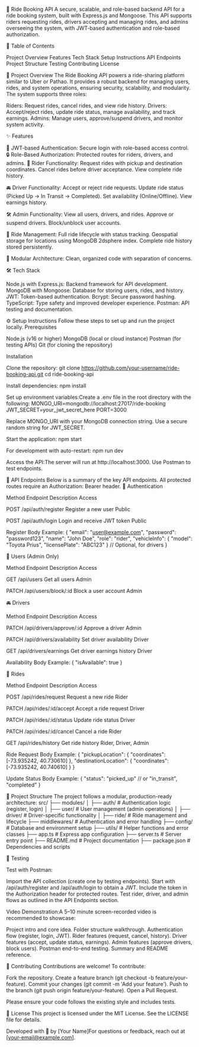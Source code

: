 🚗 Ride Booking API
A secure, scalable, and role-based backend API for a ride booking system, built with Express.js and Mongoose. This API supports riders requesting rides, drivers accepting and managing rides, and admins overseeing the system, with JWT-based authentication and role-based authorization.

📖 Table of Contents

Project Overview
Features
Tech Stack
Setup Instructions
API Endpoints
Project Structure
Testing
Contributing
License


🌟 Project Overview
The Ride Booking API powers a ride-sharing platform similar to Uber or Pathao. It provides a robust backend for managing users, rides, and system operations, ensuring security, scalability, and modularity. The system supports three roles:

Riders: Request rides, cancel rides, and view ride history.
Drivers: Accept/reject rides, update ride status, manage availability, and track earnings.
Admins: Manage users, approve/suspend drivers, and monitor system activity.


✨ Features

🔐 JWT-based Authentication: Secure login with role-based access control.
🔒 Role-Based Authorization: Protected routes for riders, drivers, and admins.
🧍 Rider Functionality:
Request rides with pickup and destination coordinates.
Cancel rides before driver acceptance.
View complete ride history.


🚘 Driver Functionality:
Accept or reject ride requests.
Update ride status (Picked Up → In Transit → Completed).
Set availability (Online/Offline).
View earnings history.


🛠 Admin Functionality:
View all users, drivers, and rides.
Approve or suspend drivers.
Block/unblock user accounts.


📜 Ride Management:
Full ride lifecycle with status tracking.
Geospatial storage for locations using MongoDB 2dsphere index.
Complete ride history stored persistently.


🧱 Modular Architecture: Clean, organized code with separation of concerns.


🛠 Tech Stack

Node.js with Express.js: Backend framework for API development.
MongoDB with Mongoose: Database for storing users, rides, and history.
JWT: Token-based authentication.
Bcrypt: Secure password hashing.
TypeScript: Type safety and improved developer experience.
Postman: API testing and documentation.


⚙️ Setup Instructions
Follow these steps to set up and run the project locally.
Prerequisites

Node.js (v16 or higher)
MongoDB (local or cloud instance)
Postman (for testing APIs)
Git (for cloning the repository)

Installation

Clone the repository:
git clone https://github.com/your-username/ride-booking-api.git
cd ride-booking-api


Install dependencies:
npm install


Set up environment variables:Create a .env file in the root directory with the following:
MONGO_URI=mongodb://localhost:27017/ride-booking
JWT_SECRET=your_jwt_secret_here
PORT=3000


Replace MONGO_URI with your MongoDB connection string.
Use a secure random string for JWT_SECRET.


Start the application:
npm start

For development with auto-restart:
npm run dev


Access the API:The server will run at http://localhost:3000. Use Postman to test endpoints.



🚀 API Endpoints
Below is a summary of the key API endpoints. All protected routes require an Authorization: Bearer <token> header.
🔑 Authentication



Method
Endpoint
Description
Access



POST
/api/auth/register
Register a new user
Public


POST
/api/auth/login
Login and receive JWT token
Public


Register Body Example:
{
  "email": "user@example.com",
  "password": "password123",
  "name": "John Doe",
  "role": "rider",
  "vehicleInfo": { "model": "Toyota Prius", "licensePlate": "ABC123" } // Optional, for drivers
}

👥 Users (Admin Only)



Method
Endpoint
Description
Access



GET
/api/users
Get all users
Admin


PATCH
/api/users/block/:id
Block a user account
Admin


🚘 Drivers



Method
Endpoint
Description
Access



PATCH
/api/drivers/approve/:id
Approve a driver
Admin


PATCH
/api/drivers/availability
Set driver availability
Driver


GET
/api/drivers/earnings
Get driver earnings history
Driver


Availability Body Example:
{
  "isAvailable": true
}

🛵 Rides



Method
Endpoint
Description
Access



POST
/api/rides/request
Request a new ride
Rider


PATCH
/api/rides/:id/accept
Accept a ride request
Driver


PATCH
/api/rides/:id/status
Update ride status
Driver


PATCH
/api/rides/:id/cancel
Cancel a ride
Rider


GET
/api/rides/history
Get ride history
Rider, Driver, Admin


Ride Request Body Example:
{
  "pickupLocation": { "coordinates": [-73.935242, 40.730610] },
  "destinationLocation": { "coordinates": [-73.935242, 40.740610] }
}

Update Status Body Example:
{
  "status": "picked_up" // or "in_transit", "completed"
}


📂 Project Structure
The project follows a modular, production-ready architecture:
src/
├── modules/
│   ├── auth/          # Authentication logic (register, login)
│   ├── user/          # User management (admin operations)
│   ├── driver/        # Driver-specific functionality
│   ├── ride/          # Ride management and lifecycle
├── middlewares/       # Authentication and error handling
├── config/            # Database and environment setup
├── utils/             # Helper functions and error classes
├── app.ts             # Express app configuration
├── server.ts          # Server entry point
├── README.md          # Project documentation
├── package.json       # Dependencies and scripts


🧪 Testing

Test with Postman:

Import the API collection (create one by testing endpoints).
Start with /api/auth/register and /api/auth/login to obtain a JWT.
Include the token in the Authorization header for protected routes.
Test rider, driver, and admin flows as outlined in the API Endpoints section.


Video Demonstration:A 5–10 minute screen-recorded video is recommended to showcase:

Project intro and core idea.
Folder structure walkthrough.
Authentication flow (register, login, JWT).
Rider features (request, cancel, history).
Driver features (accept, update status, earnings).
Admin features (approve drivers, block users).
Postman end-to-end testing.
Summary and README reference.




🤝 Contributing
Contributions are welcome! To contribute:

Fork the repository.
Create a feature branch (git checkout -b feature/your-feature).
Commit your changes (git commit -m 'Add your feature').
Push to the branch (git push origin feature/your-feature).
Open a Pull Request.

Please ensure your code follows the existing style and includes tests.

📜 License
This project is licensed under the MIT License. See the LICENSE file for details.

Developed with 🚀 by [Your Name]For questions or feedback, reach out at [your-email@example.com].